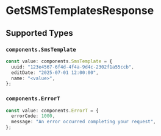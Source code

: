 # GetSMSTemplatesResponse


## Supported Types

### `components.SmsTemplate`

```typescript
const value: components.SmsTemplate = {
  uuid: "123e4567-6f4d-4f4a-9d4c-2302f1a55ccb",
  editDate: "2025-07-01 12:00:00",
  name: "<value>",
};
```

### `components.ErrorT`

```typescript
const value: components.ErrorT = {
  errorCode: 1000,
  message: "An error occurred completing your request",
};
```

